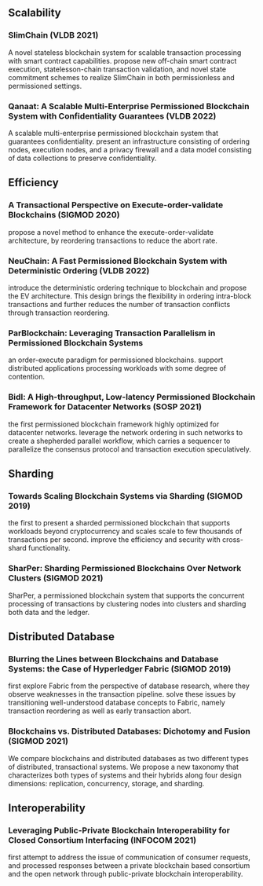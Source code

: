 ## Scalability
### SlimChain (VLDB 2021)
A novel stateless blockchain system for scalable transaction processing with smart contract capabilities.
propose new off-chain smart contract execution, statelesson-chain transaction validation, and novel state commitment schemes to realize SlimChain in both permissionless and permissioned settings.

### Qanaat: A Scalable Multi-Enterprise Permissioned Blockchain System with Confidentiality Guarantees (VLDB 2022)
A scalable multi-enterprise permissioned blockchain system that guarantees confidentiality.
present an infrastructure consisting of ordering nodes, execution nodes, and a privacy firewall and a data model consisting of data collections to preserve confidentiality.

## Efficiency
### A Transactional Perspective on Execute-order-validate Blockchains (SIGMOD 2020)
propose a novel method to enhance the execute-order-validate architecture, by reordering transactions to reduce the abort rate.

### NeuChain: A Fast Permissioned Blockchain System with Deterministic Ordering (VLDB 2022)
introduce the deterministic ordering technique to blockchain and propose the EV architecture. This design brings the flexibility in ordering intra-block transactions and further reduces the number of transaction conflicts through transaction reordering.

### ParBlockchain: Leveraging Transaction Parallelism in Permissioned Blockchain Systems
an order-execute paradigm for permissioned blockchains.
support distributed applications processing workloads with some degree of contention.

### Bidl: A High-throughput, Low-latency Permissioned Blockchain Framework for Datacenter Networks (SOSP 2021)
the first permissioned blockchain framework highly optimized for datacenter networks. 
leverage the network ordering in such networks to create a shepherded parallel workflow, which carries a sequencer to parallelize the consensus protocol and transaction execution speculatively.


## Sharding
### Towards Scaling Blockchain Systems via Sharding (SIGMOD 2019)
the first to present a sharded permissioned blockchain that supports workloads beyond cryptocurrency and scales scale to few thousands of transactions per second.
improve the efficiency and security with cross-shard functionality.

### SharPer: Sharding Permissioned Blockchains Over Network Clusters (SIGMOD 2021)
SharPer, a permissioned blockchain system that supports the concurrent processing of transactions by clustering nodes into clusters and sharding both data and the ledger.

## Distributed Database
### Blurring the Lines between Blockchains and Database Systems: the Case of Hyperledger Fabric (SIGMOD 2019)
first explore Fabric from the perspective of database research, where they observe weaknesses in the transaction pipeline.
solve these issues by transitioning well-understood database concepts to Fabric, namely transaction reordering as well as early transaction abort.

### Blockchains vs. Distributed Databases: Dichotomy and Fusion (SIGMOD 2021)
We compare blockchains and distributed databases as two different types of distributed, transactional systems. We propose a new taxonomy that characterizes both types of systems and their hybrids along four design dimensions: replication, concurrency, storage, and sharding.

## Interoperability
### Leveraging Public-Private Blockchain Interoperability for Closed Consortium Interfacing (INFOCOM 2021)
first attempt to address the issue of communication of consumer requests, and processed responses between a private blockchain based consortium and the open network through public-private blockchain interoperability.
